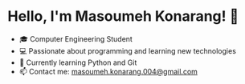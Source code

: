 
  <!DOCTYPE html>
<html lang="en">
<head>
    <meta charset="UTF-8">
    <meta name="viewport" content="width=device-width, initial-scale=1.0">
    
</head>
<body>
    <h1>Hello, I'm Masoumeh Konarang! 👋</h1>
    <ul>
        <li>🎓 Computer Engineering Student</li>
        <li>💻 Passionate about programming and learning new technologies</li>
        <li>🌱 Currently learning Python and Git</li>
        <li>📫 Contact me: <a href="mailto:masoumeh.konarang.004@gmail.com">masoumeh.konarang.004@gmail.com</a></li>
    </ul>
</body>
</html>
